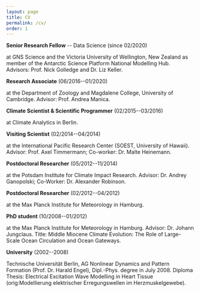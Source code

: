 ```yaml
---
layout: page
title: CV
permalink: /cv/
order: 1
---
```


**Senior Research Fellow** -- Data Science (since 02/2020)

at GNS Science and the Victoria University of Wellington, New Zealand as member of the Antarctic Science Platform National Modelling Hub. Advisors: Prof. Nick Golledge and Dr. Liz Keller.

**Research Associate** (06/2016--01/2020)

at the Department of Zoology and Magdalene College, University of Cambridge. Advisor: Prof. Andrea Manica.

**Climate Scientist & Scientific Programmer** (02/2015--03/2016)

at Climate Analytics in Berlin.

**Visiting Scientist** (02/2014--04/2014)

at the International Pacific Research Center (SOEST, University of Hawaii). Advisor: Prof. Axel Timmermann; Co-worker: Dr. Malte Heinemann.

**Postdoctoral Researcher** (05/2012--11/2014)

at the Potsdam Institute for Climate Impact Research. Advisor: Dr. Andrey Ganopolski; Co-Worker: Dr. Alexander Robinson.

**Postdoctoral Researcher** (02/2012--04/2012)

at the Max Planck Institute for Meteorology in Hamburg.

**PhD student** (10/2008--01/2012)

at the Max Planck Institute for Meteorology in Hamburg. Advisor: Dr. Johann Jungclaus. Title: Middle Miocene Climate Evolution: The Role of Large-Scale Ocean Circulation and Ocean Gateways.

**University** (2002--2008)

Technische Universität Berlin, AG Nonlinear Dynamics and Pattern Formation (Prof. Dr. Harald Engel), Dipl.-Phys. degree in July 2008. Diploma Thesis: Electrical Excitation Wave Modelling in Heart Tissue (orig:Modellierung elektrischer Erregungswellen im Herzmuskelgewebe).

